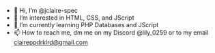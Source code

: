 - 👋 Hi, I’m @jclaire-spec
- 👀 I’m interested in HTML, CSS, and JScript
- 🌱 I’m currently learning PHP Databases and JScript
- 📫 How to reach me, dm me on my Discord @lily_0259 or to my email claireppdrklrd@gmail.com

<!---
jclaire-spec/jclaire-spec is a ✨ special ✨ repository because its `README.md` (this file) appears on your GitHub profile.
You can click the Preview link to take a look at your changes.
--->
